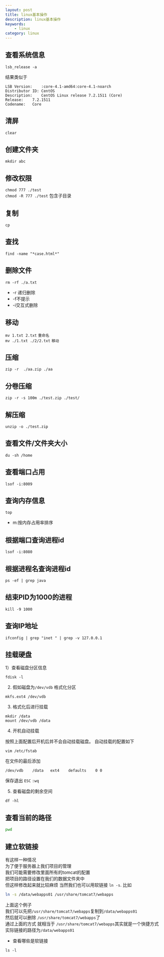 ```yaml
---
layout: post
title: linux基本操作
description: linux基本操作
keywords: 
    - linux
category: linux
---
```


## 查看系统信息

`lsb_release -a`

结果类似于

```
LSB Version:	:core-4.1-amd64:core-4.1-noarch
Distributor ID:	CentOS
Description:	CentOS Linux release 7.2.1511 (Core) 
Release:	7.2.1511
Codename:	Core
```

## 清屏

`clear` 

## 创建文件夹

`mkdir abc`

## 修改权限

`chmod 777 ./test`   
`chmod -R 777 ./test`  包含子目录

## 复制

`cp` 
 
## 查找 

`find -name "*case.html*"`

## 删除文件

`rm -rf ./a.txt`  
 
- -r 递归删除
- -f不提示
- -i交互式删除  

## 移动

`mv 1.txt 2.txt` `重命名`  
`mv ./1.txt ./2/2.txt` `移动`

## 压缩

`zip -r  ./aa.zip ./aa`

## 分卷压缩  

`zip -r -s 100m ./test.zip ./test/`

## 解压缩 
 
`unzip -o ./test.zip `

## 查看文件/文件夹大小 
 
`du -sh /home`

## 查看端口占用  

`lsof -i:8009`


## 查询内存信息
`top`  

+ m:按内存占用率排序  

## 根据端口查询进程id

`lsof -i:8080`

## 根据进程名查询进程id

`ps -ef | grep java`

## 结束PID为1000的进程 
 
`kill -9 1000`

## 查询IP地址

`ifconfig | grep "inet " | grep -v 127.0.0.1`


## 挂载硬盘

1）查看磁盘分区信息

```
fdisk -l
```

2) 假如磁盘为`/dev/vdb` 格式化分区

```
mkfs.ext4 /dev/vdb
```

3) 格式化后进行挂载

```
mkdir /data
mount /dev/vdb /data
```

4) 开机自动挂载

按照上面配置后开机后并不会自动挂载磁盘。
自动挂载的配置如下

```
vim /etc/fstab
```

在文件的最后添加

```
/dev/vdb	/data	ext4	defaults	0 0 
```

保存退出 `ESC` `:wq`

5) 查看磁盘的剩余空间

```
df -hl
```

## 查看当前的路径

```bash
pwd
```

## 建立软链接

有这样一种情况  
为了便于服务器上我们项目的管理  
我们可能需要修改里面所有的tomcat的配置   
把项目的路径设置在我们的数据文件夹中  
但这样修改起来就比较麻烦 当然我们也可以用软链接 `ln -s`. 
比如

```bash
ln -s /data/webapps01 /usr/share/tomcat7/webapps
```

上面这个例子  
我们可以先把`/usr/share/tomcat7/webapps`复制到`/data/webapps01`  
然后就可以删除 `/usr/share/tomcat7/webapps`了  
通过上面的方式 就相当于 `/usr/share/tomcat7/webapps`其实就是一个快捷方式  
实际链接的路径为`/data/webapps01`


+ 查看哪些是软链接

```
ls -l
```